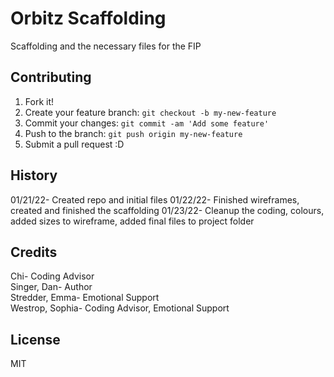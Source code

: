 # Orbitz Scaffolding  

Scaffolding and the necessary files for the FIP     

## Contributing  

1. Fork it!  
2. Create your feature branch: `git checkout -b my-new-feature`  
3. Commit your changes: `git commit -am 'Add some feature'`  
4. Push to the branch: `git push origin my-new-feature`  
5. Submit a pull request :D  

## History  

01/21/22- Created repo and initial files
01/22/22- Finished wireframes, created and finished the scaffolding
01/23/22- Cleanup the coding, colours, added sizes to wireframe, added final files to project folder

## Credits  

Chi- Coding Advisor  
Singer, Dan- Author  
Stredder, Emma- Emotional Support  
Westrop, Sophia- Coding Advisor, Emotional Support   

## License  

MIT  